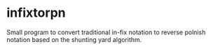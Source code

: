 # infixtorpn
Small program to convert traditional in-fix notation to reverse polnish notation based on the shunting yard algorithm.
